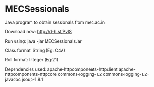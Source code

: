 # MECSessionals
Java program to obtain sessionals from mec.ac.in



Download now: http://d-h.st/PvlS



Run using: java -jar MECSessionals.jar 




Class format: String (Eg: C4A)

Roll format: Integer (Eg:21)


Dependencies used:
      apache-httpcomponents-httpclient
      apache-httpcomponents-httpcore
      commons-logging-1.2
      commons-logging-1.2-javadoc
      jsoup-1.8.1
